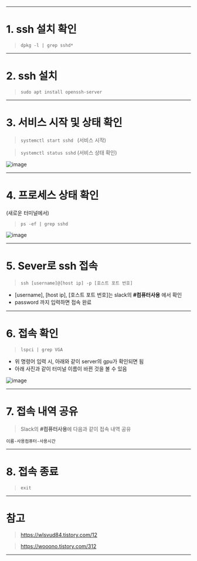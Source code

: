__________________________________________________________________________________

# 1. ssh 설치 확인

> `dpkg -l | grep sshd*`

__________________________________________________________________________________

# 2. ssh 설치

> `sudo apt install openssh-server`

__________________________________________________________________________________

# 3. 서비스 시작 및 상태 확인

> `systemctl start sshd ` (서비스 시작)


> `systemctl status sshd` (서비스 상태 확인)

![image](https://github.com/mintlabkorea/mintlab_manual/assets/144373604/173fc1b6-d688-4b4d-91a2-bbb5daf9f754)
__________________________________________________________________________________

# 4. 프로세스 상태 확인

(새로운 터미널에서)
> `ps -ef | grep sshd`

![image](https://github.com/mintlabkorea/mintlab_manual/assets/144373604/8790d3fe-0c29-4087-853b-b84120d512a4)

__________________________________________________________________________________

# 5. Sever로 ssh 접속

> `ssh [username]@[host ip] -p [호스트 포트 번호]`

* [username], [host ip], [호스트 포트 번호]는 slack의 **#컴퓨터사용** 에서 확인
* password 까지 입력하면 접속 완료


__________________________________________________________________________________

# 6. 접속 확인

> `lspci | grep VGA`

* 위 명령어 입력 시, 아래와 같이 server의 gpu가 확인되면 됨
* 아래 사진과 같이 터미널 이름이 바뀐 것을 볼 수 있음

![image](https://github.com/mintlabkorea/mintlab_manual/assets/144373604/c7c23f36-5150-44e1-814f-5cf08c1af62d)


__________________________________________________________________________________

# 7. 접속 내역 공유

> Slack의 **#컴퓨터사용**에 다음과 같이 접속 내역 공유

`이름-사용컴퓨터-사용시간`



__________________________________________________________________________________

# 8. 접속 종료

> `exit`
__________________________________________________________________________________
# 참고

> https://wlsvud84.tistory.com/12

> https://wooono.tistory.com/312

__________________________________________________________________________________
